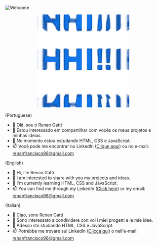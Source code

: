![Welcome](https://user-images.githubusercontent.com/107943147/194563383-dd63838b-ad0d-439b-a16b-1665d68bc5b2.png)

<p align="center">
  <img width="300" src="./src/imagens/name.gif">
</p>

(Portuguese)

- 👋 Olá, sou o Renan Gatti
- 👀 Estou interessado em compartilhar com vocês os meus projetos e minhas ideias.
- 🌱 No momento estou estudando HTML, CSS e JavaScript.
- 📫 Você pode me encontrar no LinkedIn ([Clique aqui](www.linkedin.com/in/renan-gatti-88aa63113)) ou no e-mail: renanfrancisco96@gmail.com

(English)

- 👋 Hi, I’m Renan Gatti
- 👀 I am interested to share with you my projects and ideas.
- 🌱 I'm currently learning HTML, CSS and JavaScript.
- 📫 You can find me through my LinkedIn ([Click here](www.linkedin.com/in/renan-gatti-88aa63113)) or my email: renanfrancisco96@gmail.com

(Italian)

- 👋 Ciao, sono Renan Gatti
- 👀 Sono interessato a condividere con voi i miei progetti e le mie idee.
- 🌱 Adesso sto studiando HTML, CSS e JavaScript.
- 📫 Potrebbe me trovare sul LinkedIn ([Clicca qui](www.linkedin.com/in/renan-gatti-88aa63113)) o nell'e-mail: renanfrancisco96@gmail.com

<!---
gatti96/gatti96 is a ✨ special ✨ repository because its `README.md` (this file) appears on your GitHub profile.
You can click the Preview link to take a look at your changes.
--->
